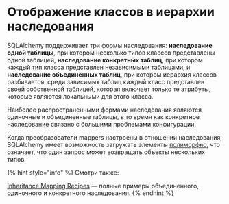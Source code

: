 # Отображение классов в иерархии наследования

SQLAlchemy поддерживает три формы наследования: **наследование одной таблицы**, при котором несколько типов классов представлены одной таблицей, **наследование конкретных таблиц**, при котором каждый тип класса представлен независимыми таблицами, и **наследование объединенных таблиц**, при котором иерархия классов разбивается. среди зависимых таблиц каждый класс представлен своей собственной таблицей, которая включает только те атрибуты, которые являются локальными для этого класса.

Наиболее распространенными формами наследования являются одиночные и объединенные таблицы, в то время как конкретное наследование связано с большими проблемами конфигурации.

Когда преобразователи mappers настроены в отношении наследования, SQLAlchemy имеет возможность загружать элементы [полиморфно](https://docs.sqlalchemy.org/en/14/glossary.html#term-polymorphically), что означает, что один запрос может возвращать объекты нескольких типов.

{% hint style="info" %}
Смотри также:

[Inheritance Mapping Recipes](https://docs.sqlalchemy.org/en/14/orm/examples.html#examples-inheritance) — полные примеры объединенного, одиночного и конкретного наследования.
{% endhint %}
